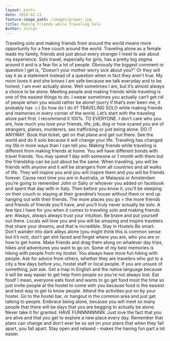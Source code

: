 ```yaml
---
layout: posts
date: 2018-02-21
feature-image_path: /images/prayer.jpg
title: Making Friends while Traveling Solo
Author: Justyn
---
```

Traveling solo and making friends from around the world means more opportunity for a free couch around the world.
Traveling alone as a female leads my family, friends and just about every stranger I meet to ask about my experience. Solo travel, especially for girls, has a  pretty big stigma around it and is a fear for a lot of people. Obviously the biggest comment or question I get is, “Doesn’t your mother worry sick about you?” Or they will say it as a statement instead of a question when in fact they aren’t true. My mom loves it and she knows I am safe because we talk everyday and to be honest, I am ever actually alone. Well sometimes I am, but it’s almost always a choice to be alone. Meeting people and making friends while traveling is one of the easiest things to do. I swear sometimes you actually can’t get rid of people when you would rather be alone! (sorry if that’s ever been me, it probably has ☺) So how do I do it?
TRAVELING SOLO while making friends and memories in every corner of the world.
Let’s start with the traveling alone part first. I recommend it 100%. TO EVERYONE. I don’t care who you are, how much you love your friends, life, job, dog or how scared you are of strangers, planes, murderers, sex trafficking or just being alone. DO IT ANYWAY. Book that ticket, get on that plane and get out there. See the world and do it solo because it will change your life. Traveling has changed my life in more ways than I can tell you. Making friends while traveling is different from making friends at home. You will have different bonds with travel friends. You may spend 1 day with someone or 1 month with them but the friendship can be just about be the same. When traveling, you will be friends with anyone and it will be strangers from all countries and all walks of life. They will inspire you and you will inspire them and you will be friends forever. Cause next time you are in Australia, or Malaysia or Amsterdam you’re going to remember John or Sally or whoever you added on facebook and spent that day with in Italy. Then before you know it, you’ll be sleeping on their couch or staying at their grandma’s house without them or end up hanging out with their friends. The more places you go = the more friends and friends of friends you’ll have, and you’ll truly never actually be solo.
A few tips I have for you when it comes to traveling solo and making friends are:
Always, always always trust your intuition.
Be brave and put yourself out there. Locals will love you and you will be amazing and inspire travelers that share your dreams, and that is incredible.
Stay in Hostels
Be smart. Don’t wander into dark alleys alone (you might think this is common sense but it’s not), don’t get shit faced and forget where you are, who you are or how to get home.
Make friends and drag them along on whatever day trips, hikes and adventures you want to go on. Some of my best memories is hiking with people from my hostel. You always have more fun hiking with people.
Ask for advice from others, whether they are travelers who got to a city a few days before you, hostel staff or local people. If you are unsure of something, just ask.
Get a map in English and the native language because it will be way easier to get help from people so you’re not always lost.
Eat food! I mean, everyone eats food and wants to go get food most the time so just invite people at the hostel to come with you because food is the easiest and best way to get to know people.
Attend the activities put on by your hostel. Go to the hostel bar, or hangout in the common area and just get talking to people.
Embrace being alone, because you will meet so many people that there will be days that you are begging to actually be alone. Never take it for granted.
HAVE FUNNNNNNNN. Just love the fact that you are alive and that you get to explore a new place every day.
Remember that plans can change and don’t ever be so set on your plans that when they fall apart, you fall apart. Stay open and relaxed - makes the having fun part a lot easier.
